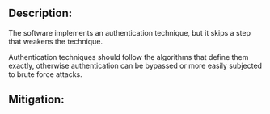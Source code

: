 ## Description:

The software implements an authentication technique, but it skips a step that weakens the technique.

Authentication techniques should follow the algorithms that define them exactly, otherwise authentication can be bypassed or more easily subjected to brute force attacks.

## Mitigation:
